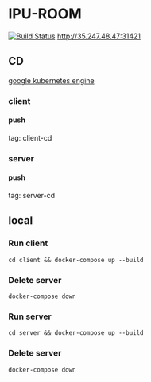 # IPU-ROOM
[![Build Status](https://travis-ci.org/i-pu/ipu.svg?branch=master)](https://travis-ci.org/i-pu/ipu)
http://35.247.48.47:31421
## CD

[google kubernetes engine](https://cloud.google.com/kubernetes-engine/)
### client
#### push
tag: client-cd

### server
#### push
tag: server-cd

## local
### Run client
```
cd client && docker-compose up --build
```

### Delete server
```
docker-compose down
```

### Run server
```
cd server && docker-compose up --build
```

### Delete server
```
docker-compose down
```
